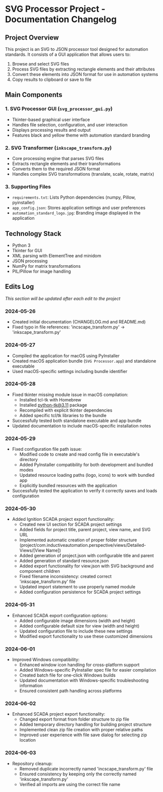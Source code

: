 # SVG Processor Project - Documentation Changelog

## Project Overview
This project is an SVG to JSON processor tool designed for automation standards. It consists of a GUI application that allows users to:
1. Browse and select SVG files
2. Process SVG files by extracting rectangle elements and their attributes
3. Convert these elements into JSON format for use in automation systems
4. Copy results to clipboard or save to file

## Main Components

### 1. SVG Processor GUI (`svg_processor_gui.py`)
- Tkinter-based graphical user interface
- Handles file selection, configuration, and user interaction
- Displays processing results and output
- Features black and yellow theme with automation standard branding

### 2. SVG Transformer (`inkscape_transform.py`)
- Core processing engine that parses SVG files
- Extracts rectangle elements and their transformations
- Converts them to the required JSON format
- Handles complex SVG transformations (translate, scale, rotate, matrix)

### 3. Supporting Files
- `requirements.txt`: Lists Python dependencies (numpy, Pillow, pyinstaller)
- `app_config.json`: Stores application settings and user preferences
- `automation_standard_logo.jpg`: Branding image displayed in the application

## Technology Stack
- Python 3
- Tkinter for GUI
- XML parsing with ElementTree and minidom
- JSON processing
- NumPy for matrix transformations
- PIL/Pillow for image handling

## Edits Log
*This section will be updated after each edit to the project*

### 2024-05-26
- Created initial documentation (CHANGELOG.md and README.md)
- Fixed typo in file references: 'incscape_transform.py' → 'inkscape_transform.py'

### 2024-05-27
- Compiled the application for macOS using PyInstaller
- Created macOS application bundle (`SVG Processor.app`) and standalone executable
- Used macOS-specific settings including bundle identifier

### 2024-05-28
- Fixed tkinter missing module issue in macOS compilation:
  - Installed tcl-tk with Homebrew
  - Installed python-tk@3.11 package
  - Recompiled with explicit tkinter dependencies
  - Added specific tcl/tk libraries to the bundle
- Successfully tested both standalone executable and app bundle
- Updated documentation to include macOS-specific installation notes

### 2024-05-29
- Fixed configuration file path issue:
  - Modified code to create and read config file in executable's directory
  - Added PyInstaller compatibility for both development and bundled modes
  - Updated resource loading paths (logo, icons) to work with bundled app
  - Explicitly bundled resources with the application
- Successfully tested the application to verify it correctly saves and loads configuration 

### 2024-05-30
- Added Ignition SCADA project export functionality:
  - Created new UI section for SCADA project settings
  - Added fields for project title, parent project, view name, and SVG URL
  - Implemented automatic creation of proper folder structure (project/com.inductiveautomation.perspective/views/Detailed-Views/[View Name])
  - Added generation of project.json with configurable title and parent
  - Added generation of standard resource.json
  - Added export functionality for view.json with SVG background and component children
  - Fixed filename inconsistency: created correct 'inkscape_transform.py' file
  - Updated import statement to use properly named module
  - Added configuration persistence for SCADA project settings 

### 2024-05-31
- Enhanced SCADA export configuration options:
  - Added configurable image dimensions (width and height)
  - Added configurable default size for view (width and height)
  - Updated configuration file to include these new settings
  - Modified export functionality to use these customized dimensions 

### 2024-06-01
- Improved Windows compatibility:
  - Enhanced window icon handling for cross-platform support
  - Added Windows-specific PyInstaller spec file for easier compilation
  - Created batch file for one-click Windows builds
  - Updated documentation with Windows-specific troubleshooting information
  - Ensured consistent path handling across platforms 

### 2024-06-02
- Enhanced SCADA project export functionality:
  - Changed export format from folder structure to zip file
  - Added temporary directory handling for building project structure
  - Implemented clean zip file creation with proper relative paths
  - Improved user experience with file save dialog for selecting zip location 

### 2024-06-03
- Repository cleanup:
  - Removed duplicate incorrectly named 'incscape_transform.py' file
  - Ensured consistency by keeping only the correctly named 'inkscape_transform.py'
  - Verified all imports are using the correct file name 